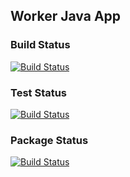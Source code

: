 ## Worker Java App

### Build Status

[![Build Status](http://35.199.8.226:8080/buildStatus/icon?job=instavote%2Fworker-build)](http://35.199.8.226:8080/job/instavote/job/worker-build/)

### Test Status

[![Build Status](http://35.199.8.226:8080/buildStatus/icon?job=instavote%2Fworker-test)](http://35.199.8.226:8080/job/instavote/job/worker-test/)

### Package Status

[![Build Status](http://35.199.8.226:8080/buildStatus/icon?job=instavote%2Fworker-package)](http://35.199.8.226:8080/job/instavote/job/worker-package/)

